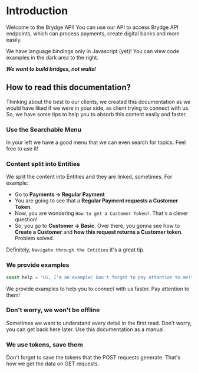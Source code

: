 # Introduction

Welcome to the Brydge API! You can use our API to access Brydge API endpoints, which can process payments, create digital banks and more easily.

We have language bindings only in Javascript (yet)! You can view code examples in the dark area to the right.

***We want to build bridges, not walls!***

## How to read this documentation?

Thinking about the best to our clients, we created this documentation as we would have liked if we were in your side, as client trying to connect with us. So, we have some tips to help you to absorb this content easily and faster.

### Use the Searchable Menu
In your left we have a good menu that we can even search for topics. Feel free to use it!

### Content split into Entities
We split the content into Entities and they are linked, sometimes. For example:

- Go to **Payments -> Regular Payment**
- You are going to see that a **Regular Payment requests a Customer Token**.
- Now, you are wondering `How to get a Customer Token?`. That's a clever question!
- So, you go to **Customer -> Basic**. Over there, you gonna see how to **Create a Customer** and **how this request returns a Customer token**. Problem solved.

Definitely, `Navigate through the Entities` it's a great tip.

### We provide examples
```javascript
const help = "Hi, I'm an example! Don't forget to pay attention to me!"
```

We provide examples to help you to connect with us faster. Pay attention to them!

### Don't worry, we won't be offline
Sometimes we want to understand every detail in the first read. Don't worry, you can get back here later. Use this documentation as a manual.

### We use tokens, save them
Don't forget to save the tokens that the POST requests generate. That's how we get the data on GET requests.
